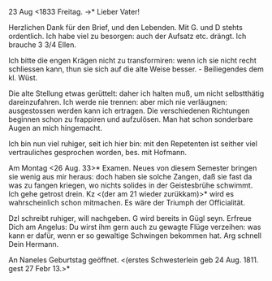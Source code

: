  23 Aug <1833 Freitag. ->*
Lieber Vater!

Herzlichen Dank für den Brief, und den Lebenden. Mit G. und D stehts ordentlich. Ich habe viel zu besorgen: auch der Aufsatz etc. drängt. 
Ich brauche 3 3/4 Ellen.

Ich bitte die engen Krägen nicht zu transformiren: wenn ich sie nicht recht schliessen kann, thun sie sich auf die alte Weise besser. - Beiliegendes dem kl. Wüst.

Die alte Stellung etwas gerüttelt: daher ich halten muß, um nicht selbstthätig dareinzufahren. Ich werde nie trennen: aber mich nie verläugnen: ausgestossen werden kann ich ertragen. Die verschiedenen Richtungen beginnen schon zu frappiren und aufzulösen. Man hat schon sonderbare Augen an mich hingemacht.

Ich bin nun viel ruhiger, seit ich hier bin: mit den Repetenten ist seither viel vertrauliches gesprochen worden, bes. mit Hofmann.

Am Montag <26 Aug. 33>* Examen. Neues von diesem Semester bringen sie wenig aus mir heraus: doch haben sie solche Zangen, daß sie fast da was zu fangen kriegen, wo nichts solides in der Geistesbrühe schwimmt. Ich gehe getrost drein. Kz <(der am 21 wieder zurükkam)>* wird es wahrscheinlich schon mitmachen. Es wäre der Triumph der Officialität.

Dzl schreibt ruhiger, will nachgeben. G wird bereits in Gügl seyn. 
Erfreue Dich am Angelus: Du wirst ihm gern auch zu gewagte Flüge verzeihen: was kann er dafür, wenn er so gewaltige Schwingen bekommen hat. 
Arg schnell
 Dein Hermann.

An Naneles Geburtstag geöffnet. <(erstes Schwesterlein geb 24 Aug. 1811. gest 27 Febr 13.>*
